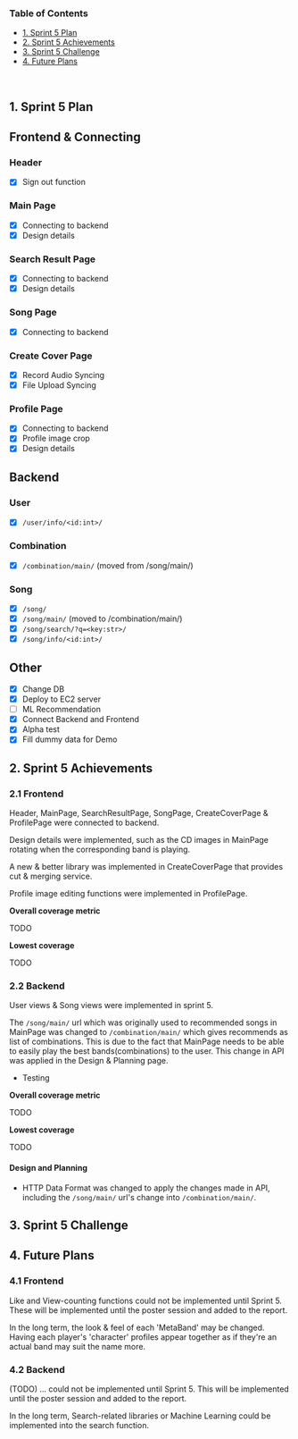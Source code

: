 ### Table of Contents

- [1. Sprint 5 Plan](#1-sprint-5-plan)
- [2. Sprint 5 Achievements](#2-sprint-5-achievements)
- [3. Sprint 5 Challenge](#3-sprint-5-challenge)
- [4. Future Plans](#4-future-plans)

<br/>

## 1. Sprint 5 Plan

## Frontend & Connecting

### Header

- [x] Sign out function

### Main Page

- [x] Connecting to backend
- [x] Design details

### Search Result Page

- [x] Connecting to backend
- [x] Design details

### Song Page

- [x] Connecting to backend

### Create Cover Page

- [x] Record Audio Syncing
- [x] File Upload Syncing

### Profile Page

- [x] Connecting to backend
- [x] Profile image crop
- [x] Design details

## Backend

### User

- [x] `/user/info/<id:int>/`

### Combination

- [x] `/combination/main/` (moved from /song/main/)

### Song

- [x] `/song/`
- [x] `/song/main/` (moved to /combination/main/)
- [x] `/song/search/?q=<key:str>/`
- [x] `/song/info/<id:int>/`

## Other

- [x] Change DB
- [x] Deploy to EC2 server
- [ ] ML Recommendation
- [x] Connect Backend and Frontend
- [x] Alpha test
- [x] Fill dummy data for Demo

## 2. Sprint 5 Achievements

### 2.1 Frontend

Header, MainPage, SearchResultPage, SongPage, CreateCoverPage & ProfilePage were connected to backend.

Design details were implemented, such as the CD images in MainPage rotating when the corresponding band is playing.

A new & better library was implemented in CreateCoverPage that provides cut & merging service.

Profile image editing functions were implemented in ProfilePage.

**Overall coverage metric**

TODO

**Lowest coverage**

TODO

### 2.2 Backend

User views & Song views were implemented in sprint 5.

The `/song/main/` url which was originally used to recommended songs in MainPage was changed to `/combination/main/` which gives recommends as list of combinations. This is due to the fact that MainPage needs to be able to easily play the best bands(combinations) to the user. This change in API was applied in the Design & Planning page.

- Testing

**Overall coverage metric**

TODO

**Lowest coverage**

TODO

#### Design and Planning

- HTTP Data Format
  was changed to apply the changes made in API, including the `/song/main/` url's change into `/combination/main/`.

## 3. Sprint 5 Challenge

## 4. Future Plans

### 4.1 Frontend

Like and View-counting functions could not be implemented until Sprint 5. These will be implemented until the poster session and added to the report.

In the long term, the look & feel of each 'MetaBand' may be changed. Having each player's 'character' profiles appear together as if they're an actual band may suit the name more.

### 4.2 Backend

(TODO) ... could not be implemented until Sprint 5. This will be implemented until the poster session and added to the report.

In the long term, Search-related libraries or Machine Learning could be implemented into the search function.
